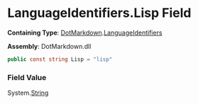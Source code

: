 # LanguageIdentifiers\.Lisp Field

**Containing Type**: [DotMarkdown](../../README.md)\.[LanguageIdentifiers](../README.md)

**Assembly**: DotMarkdown\.dll

```csharp
public const string Lisp = "lisp"
```

### Field Value

System\.[String](https://docs.microsoft.com/en-us/dotnet/api/system.string)